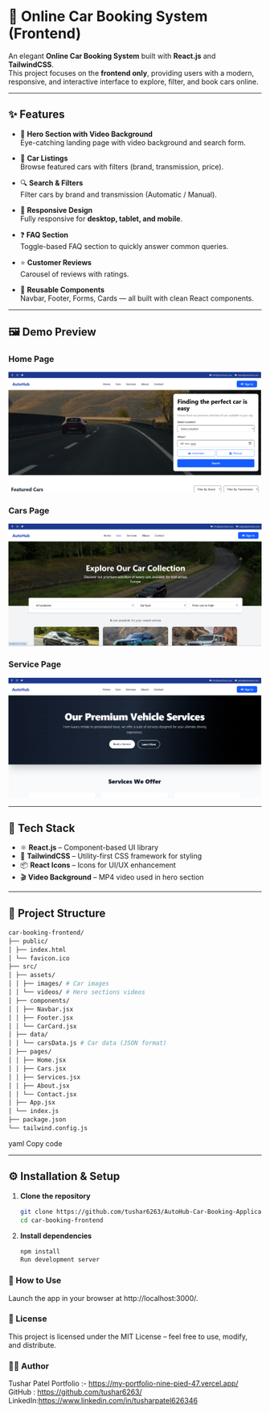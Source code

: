 # 🚗 Online Car Booking System (Frontend)

An elegant **Online Car Booking System** built with **React.js** and **TailwindCSS**.  
This project focuses on the **frontend only**, providing users with a modern, responsive, and interactive interface to explore, filter, and book cars online.  

---

## ✨ Features

- 🎥 **Hero Section with Video Background**  
  Eye-catching landing page with video background and search form.

- 🚙 **Car Listings**  
  Browse featured cars with filters (brand, transmission, price).

- 🔍 **Search & Filters**  
  Filter cars by brand and transmission (Automatic / Manual).

- 📱 **Responsive Design**  
  Fully responsive for **desktop, tablet, and mobile**.

- ❓ **FAQ Section**  
  Toggle-based FAQ section to quickly answer common queries.

- ⭐ **Customer Reviews**  
  Carousel of reviews with ratings.

- 📌 **Reusable Components**  
  Navbar, Footer, Forms, Cards — all built with clean React components.

---

## 🖼️ Demo Preview

### Home Page
![Home Page](./src/assets/screenshots/Home.png)

### Cars Page
![Cars Page](./src/assets/screenshots/Cars.png)

### Service Page
![Service Page](./src/assets/screenshots/Service.png)

---

## 🚀 Tech Stack

- ⚛️ **React.js** – Component-based UI library  
- 🎨 **TailwindCSS** – Utility-first CSS framework for styling  
- 📦 **React Icons** – Icons for UI/UX enhancement  
- 🎬 **Video Background** – MP4 video used in hero section  

---

## 📂 Project Structure

```bash
car-booking-frontend/
├── public/
│ ├── index.html
│ └── favicon.ico
├── src/
│ ├── assets/
│ │ ├── images/ # Car images
│ │ └── videos/ # Hero sections videos
│ ├── components/
│ │ ├── Navbar.jsx
│ │ ├── Footer.jsx
│ │ └── CarCard.jsx
│ ├── data/
│ │ └── carsData.js # Car data (JSON format)
│ ├── pages/
│ │ ├── Home.jsx
│ │ ├── Cars.jsx
│ │ ├── Services.jsx
│ │ ├── About.jsx
│ │ └── Contact.jsx
│ ├── App.jsx
│ └── index.js
├── package.json
└── tailwind.config.js
```
yaml
Copy code

---

## ⚙️ Installation & Setup

1. **Clone the repository**
   ```bash
   git clone https://github.com/tushar6263/AutoHub-Car-Booking-Application-.git
   cd car-booking-frontend
   ```
2. **Install dependencies**

   ```bash
   npm install
   Run development server
   ```

 ### 🎯 How to Use
Launch the app in your browser at http://localhost:3000/.

### 📜 License
This project is licensed under the MIT License – feel free to use, modify, and distribute.

### 👨‍💻 Author
Tushar Patel
Portfolio :- https://my-portfolio-nine-pied-47.vercel.app/
<br>
GitHub : https://github.com/tushar6263/
<br>
LinkedIn:https://www.linkedin.com/in/tusharpatel626346

